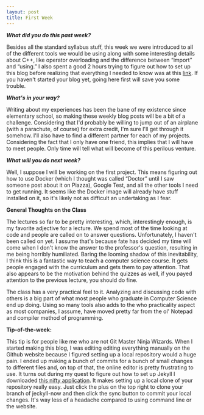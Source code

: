 ```yaml
---
layout: post
title: First Week
---
```

<p><b><i>What did you do this past week?</i></b></p>
<p>Besides all the standard syllabus stuff, this week we were introduced to all of the different tools we would be using along with some interesting details about C++, like operator overloading and the difference between “import” and “using.” I also spent a good 2 hours trying to figure out how to set up this blog before realizing that everything I needed to know was at this <a href="https://www.smashingmagazine.com/2014/08/build-blog-jekyll-github-pages/">link</a>. If you haven't started your blog yet, going here first will save you some trouble.</p>
<p><b><i>What's in your way?</i></b></p>
<p>Writing about my experiences has been the bane of my existence since elementary school, so making these weekly blog posts will be a bit of a challenge. Considering that I'd probably be willing to jump out of an airplane (with a parachute, of course) for extra credit, I'm sure I'll get through it somehow. I'll also have to find a different partner for each of my projects. Considering the fact that I only have one friend, this implies that I will have to meet people. Only time will tell what will become of this perilous venture.</p>
<p><b><i>What will you do next week?</i></b></p>
<p>Well, I suppose I will be working on the first project. This means figuring out how to use Docker (which I thought was called “Doctor” until I saw someone post about it on Piazza), Google Test, and all the other tools I need to get running. It seems like the Docker image will already have stuff installed on it, so it's likely not as difficult an undertaking as I fear.</p>
<p><b>General Thoughts on the Class</b></p>
<p>The lectures so far to be pretty interesting, which, interestingly enough, is my favorite adjective for a lecture. We spend most of the time looking at code and people are called on to answer questions. Unfortunately, I haven't been called on yet. I assume that's because fate has decided my time will come when I don't know the answer to the professor's question, resulting in me being horribly humiliated. Baring the looming shadow of this inevitability, I think this is a fantastic way to teach a computer science course. It gets people engaged with the curriculum and gets them to pay attention. That also appears to be the motivation behind the quizzes as well, if you payed attention to the previous lecture, you should do fine.</p>
<p>The class has a very practical feel to it. Analyzing and discussing code with others is a big part of what most people who graduate in Computer Science end up doing. Using so many tools also adds to the who practicality aspect as most companies, I assume, have moved pretty far from the ol' Notepad and compiler method of programming.</p>
<p><b>Tip-of-the-week:</b></p>
<p>This tip is for people like me who are not Git Master Ninja Wizards. When I started making this blog, I was editing editing everything manually on the Github website because I figured setting up a local repository would a huge pain. I ended up making a bunch of commits for a bunch of small changes to different files and, on top of that, the online editor is pretty frustrating to use. It turns out during my quest to figure out how to set up Jekyll I downloaded <a href="https://desktop.github.com/">this nifty application</a>. It makes setting up a local clone of your repository really easy. Just click the plus on the top right to clone your branch of jeckyll-now and then click the sync button to commit your local changes. It's way less of a headache compared to using command line or the website.</p>
